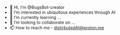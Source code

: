 - 👋 Hi, I’m @BugsBot-creator
- 👀 I’m interested in ubiquitous experiences through AI
- 🌱 I’m currently learning ...
- 💞️ I’m looking to collaborate on ...
- 📫 How to reach me - distirbutedAI@proton.me

<!---
BugsBot-creator/BugsBot-creator is a ✨ special ✨ repository because its `README.md` (this file) appears on your GitHub profile.
You can click the Preview link to take a look at your changes.
--->
